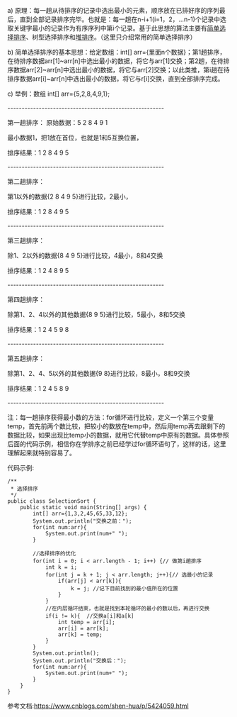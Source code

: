 a) 原理：每一趟从待排序的记录中选出最小的元素，顺序放在已排好序的序列最后，直到全部记录排序完毕。也就是：每一趟在n-i+1(i=1，2，…n-1)个记录中选取关键字最小的记录作为有序序列中第i个记录。基于此思想的算法主要有[简单选择排序](http://baike.so.com/doc/5992150-6205119.html)、树型选择排序和[堆排序](http://baike.so.com/doc/1008529-1066354.html)。（这里只介绍常用的简单选择排序）

b) 简单选择排序的基本思想：给定数组：int[] arr={里面n个数据}；第1趟排序，在待排序数据arr[1]~arr[n]中选出最小的数据，将它与arr[1]交换；第2趟，在待排序数据arr[2]~arr[n]中选出最小的数据，将它与arr[2]交换；以此类推，第i趟在待排序数据arr[i]~arr[n]中选出最小的数据，将它与r[i]交换，直到全部排序完成。

c) 举例：数组 int[] arr={5,2,8,4,9,1};

\-------------------------------------------------------

第一趟排序： 原始数据：5  2  8  4  9  1

最小数据1，把1放在首位，也就是1和5互换位置，

排序结果：1  2  8  4  9  5

\-------------------------------------------------------

第二趟排序：

第1以外的数据{2  8  4  9  5}进行比较，2最小，

排序结果：1  2  8  4  9  5

\-------------------------------------------------------

第三趟排序：

除1、2以外的数据{8  4  9  5}进行比较，4最小，8和4交换

排序结果：1  2  4  8  9  5

\-------------------------------------------------------

第四趟排序：

除第1、2、4以外的其他数据{8  9  5}进行比较，5最小，8和5交换

排序结果：1  2  4  5  9  8

\-------------------------------------------------------

第五趟排序：

除第1、2、4、5以外的其他数据{9  8}进行比较，8最小，8和9交换

排序结果：1  2  4  5  8  9

\-------------------------------------------------------

注：每一趟排序获得最小数的方法：for循环进行比较，定义一个第三个变量temp，首先前两个数比较，把较小的数放在temp中，然后用temp再去跟剩下的数据比较，如果出现比temp小的数据，就用它代替temp中原有的数据。具体参照后面的代码示例，相信你在学排序之前已经学过for循环语句了，这样的话，这里理解起来就特别容易了。



代码示例:

```
/**
 * 选择排序
 */
public class SelectionSort {
    public static void main(String[] args) {
        int[] arr={1,3,2,45,65,33,12};
        System.out.println("交换之前：");
        for(int num:arr){
            System.out.print(num+" ");
        }

        //选择排序的优化
        for(int i = 0; i < arr.length - 1; i++) {// 做第i趟排序
            int k = i;
            for(int j = k + 1; j < arr.length; j++){// 选最小的记录
                if(arr[j] < arr[k]){
                    k = j; //记下目前找到的最小值所在的位置
                }
            }
            //在内层循环结束，也就是找到本轮循环的最小的数以后，再进行交换
            if(i != k){  //交换a[i]和a[k]
                int temp = arr[i];
                arr[i] = arr[k];
                arr[k] = temp;
            }
        }
        System.out.println();
        System.out.println("交换后：");
        for(int num:arr){
            System.out.print(num+" ");
        }
    }
}

```



参考文档:https://www.cnblogs.com/shen-hua/p/5424059.html